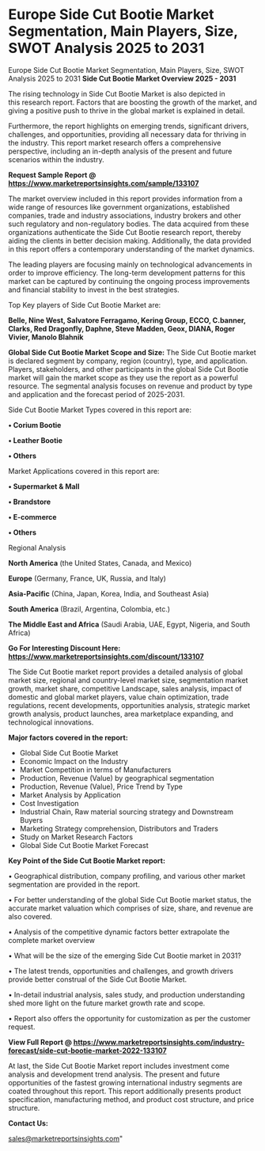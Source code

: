 # Europe Side Cut Bootie Market Segmentation, Main Players, Size, SWOT Analysis 2025 to 2031
Europe Side Cut Bootie Market Segmentation, Main Players, Size, SWOT Analysis 2025 to 2031
<Strong> Side Cut Bootie Market Overview 2025 - 2031</strong>

The rising technology in Side Cut Bootie Market is also depicted in this research report. Factors that are boosting the growth of the market, and giving a positive push to thrive in the global market is explained in detail.

Furthermore, the report highlights on emerging trends, significant drivers, challenges, and opportunities, providing all necessary data for thriving in the industry. This report market research offers a comprehensive perspective, including an in-depth analysis of the present and future scenarios within the industry.

<strong>Request Sample Report @ <a href=https://www.marketreportsinsights.com/sample/133107>https://www.marketreportsinsights.com/sample/133107</a></strong>

The market overview included in this report provides information from a wide range of resources like government organizations, established companies, trade and industry associations, industry brokers and other such regulatory and non-regulatory bodies. The data acquired from these organizations authenticate the Side Cut Bootie research report, thereby aiding the clients in better decision making. Additionally, the data provided in this report offers a contemporary understanding of the market dynamics.

The leading players are focusing mainly on technological advancements in order to improve efficiency. The long-term development patterns for this market can be captured by continuing the ongoing process improvements and financial stability to invest in the best strategies.

Top Key players of Side Cut Bootie Market are:

<strong>Belle, Nine West, Salvatore Ferragamo, Kering Group, ECCO, C.banner, Clarks, Red Dragonfly, Daphne, Steve Madden, Geox, DIANA, Roger Vivier, Manolo Blahnik</strong>

<strong><b>Global Side Cut Bootie Market Scope and Size:</b></strong>
The Side Cut Bootie market is declared segment by company, region (country), type, and application. Players, stakeholders, and other participants in the global Side Cut Bootie market will gain the market scope as they use the report as a powerful resource. The segmental analysis focuses on revenue and product by type and application and the forecast period of 2025-2031.

Side Cut Bootie Market Types covered in this report are:

<strong>• Corium Bootie

• Leather Bootie

• Others</strong>

Market Applications covered in this report are:

<strong>• Supermarket & Mall

• Brandstore

• E-commerce

• Others</strong> 

Regional Analysis

<strong>North America</strong> (the United States, Canada, and Mexico)

<strong>Europe</strong> (Germany, France, UK, Russia, and Italy)

<strong>Asia-Pacific</strong> (China, Japan, Korea, India, and Southeast Asia)

<strong>South America</strong> (Brazil, Argentina, Colombia, etc.)

<strong>The Middle East and Africa</strong> (Saudi Arabia, UAE, Egypt, Nigeria, and South Africa)

<strong>Go For Interesting Discount Here: <a href=https://www.marketreportsinsights.com/discount/133107>https://www.marketreportsinsights.com/discount/133107</a></strong>

The Side Cut Bootie market report provides a detailed analysis of global market size, regional and country-level market size, segmentation market growth, market share, competitive Landscape, sales analysis, impact of domestic and global market players, value chain optimization, trade regulations, recent developments, opportunities analysis, strategic market growth analysis, product launches, area marketplace expanding, and technological innovations.

<strong><b>Major factors covered in the report:</b></strong>
<ul>
  <li>Global Side Cut Bootie Market </li>
  <li>Economic Impact on the Industry</li>
  <li>Market Competition in terms of Manufacturers</li>
  <li>Production, Revenue (Value) by geographical segmentation</li>
  <li>Production, Revenue (Value), Price Trend by Type</li>
  <li>Market Analysis by Application</li>
  <li>Cost Investigation</li>
  <li>Industrial Chain, Raw material sourcing strategy and Downstream Buyers</li>
  <li>Marketing Strategy comprehension, Distributors and Traders</li>
  <li>Study on Market Research Factors</li>
  <li>Global Side Cut Bootie Market Forecast</li>
</ul>

<strong><b>Key Point of the Side Cut Bootie Market report:</b></strong>

• Geographical distribution, company profiling, and various other market segmentation are provided in the report.

• For better understanding of the global Side Cut Bootie market status, the accurate market valuation which comprises of size, share, and revenue are also covered.

• Analysis of the competitive dynamic factors better extrapolate the complete market overview

• What will be the size of the emerging Side Cut Bootie market in 2031?

• The latest trends, opportunities and challenges, and growth drivers provide better construal of the Side Cut Bootie Market.

• In-detail industrial analysis, sales study, and production understanding shed more light on the future market growth rate and scope.

• Report also offers the opportunity for customization as per the customer request.

<strong><b>View Full Report @ <a href=https://www.marketreportsinsights.com/industry-forecast/side-cut-bootie-market-2022-133107>https://www.marketreportsinsights.com/industry-forecast/side-cut-bootie-market-2022-133107</a></b></strong>


At last, the Side Cut Bootie Market report includes investment come analysis and development trend analysis. The present and future opportunities of the fastest growing international industry segments are coated throughout this report. This report additionally presents product specification, manufacturing method, and product cost structure, and price structure.

<strong>Contact Us:</strong>

sales@marketreportsinsights.com"
